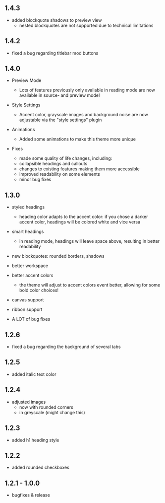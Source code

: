 ## 1.4.3
+ added blockquote shadows to preview view
	+ nested blockquotes are not supported due to technical limitations

## 1.4.2
+ fixed a bug regarding titlebar mod buttons

## 1.4.0
+ Preview Mode
	+ Lots of features previously only available in reading mode are now available in source- and preview mode!

+ Style Settings
	+ Accent color, grayscale images and background noise are now adjustable via the "style settings" plugin

+ Animations
	+ Added some animations to make this theme more unique

+ Fixes
	+ made some quality of life changes, including:
	+ collapsible headings and callouts
	+ changes to existing features making them more accessible
	+ improved readability on some elements
	+ minor bug fixes

## 1.3.0
+ styled headings
	+ heading color adapts to the accent color: if you chose a darker accent color, headings will be colored white and vice versa

+ smart headings
	+ in reading mode, headings will leave space above, resulting in better readability

+ new blockquotes: rounded borders, shadows
+ better workspace
+ better accent colors
	+ the theme will adjust to accent colors event better, allowing for some bold color choices!

+ canvas support
+ ribbon support
+ A LOT of bug fixes


## 1.2.6
+ fixed a bug regarding the background of several tabs

## 1.2.5
+ added italic text color

## 1.2.4
+ adjusted images
	+ now with rounded corners
	+ in greyscale (might change this)

## 1.2.3
+ added h1 heading style

## 1.2.2
+ added rounded checkboxes

## 1.2.1 - 1.0.0
+ bugfixes & release
